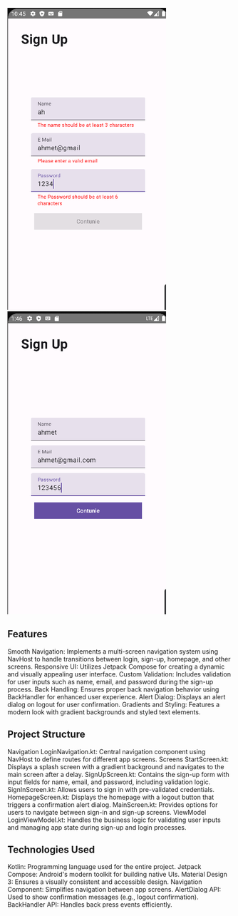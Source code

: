 ![Logo](https://github.com/nayciyilmaz/LoginApp/blob/main/proje1.png?raw=true)
![Logo](https://github.com/nayciyilmaz/LoginApp/blob/main/proje2.png?raw=true)

## Features

Smooth Navigation: Implements a multi-screen navigation system using NavHost to handle transitions between login, sign-up, homepage, and other screens.
Responsive UI: Utilizes Jetpack Compose for creating a dynamic and visually appealing user interface.
Custom Validation: Includes validation for user inputs such as name, email, and password during the sign-up process.
Back Handling: Ensures proper back navigation behavior using BackHandler for enhanced user experience.
Alert Dialog: Displays an alert dialog on logout for user confirmation.
Gradients and Styling: Features a modern look with gradient backgrounds and styled text elements.

## Project Structure

Navigation
LoginNavigation.kt: Central navigation component using NavHost to define routes for different app screens.
Screens
StartScreen.kt: Displays a splash screen with a gradient background and navigates to the main screen after a delay.
SignUpScreen.kt: Contains the sign-up form with input fields for name, email, and password, including validation logic.
SignInScreen.kt: Allows users to sign in with pre-validated credentials.
HomepageScreen.kt: Displays the homepage with a logout button that triggers a confirmation alert dialog.
MainScreen.kt: Provides options for users to navigate between sign-in and sign-up screens.
ViewModel
LoginViewModel.kt: Handles the business logic for validating user inputs and managing app state during sign-up and login processes.

## Technologies Used

Kotlin: Programming language used for the entire project.
Jetpack Compose: Android's modern toolkit for building native UIs.
Material Design 3: Ensures a visually consistent and accessible design.
Navigation Component: Simplifies navigation between app screens.
AlertDialog API: Used to show confirmation messages (e.g., logout confirmation).
BackHandler API: Handles back press events efficiently.
